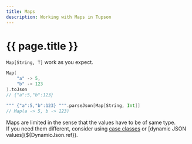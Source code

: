 ```yaml
---
title: Maps
description: Working with Maps in Tupson
---
```


# {{ page.title }}

`Map[String, T]` work as you expect. 
        
```scala
Map(
    "a" -> 5,
    "b" -> 123
).toJson
// {"a":5,"b":123}
```

```scala
""" {"a":5,"b":123} """.parseJson[Map[String, Int]]
// Map(a -> 5, b -> 123)
```

Maps are limited in the sense that the values have to be of same type.  
If you need them different, consider using [case classes](${CaseClasses.ref}) or [dynamic JSON values](${DynamicJson.ref}).

